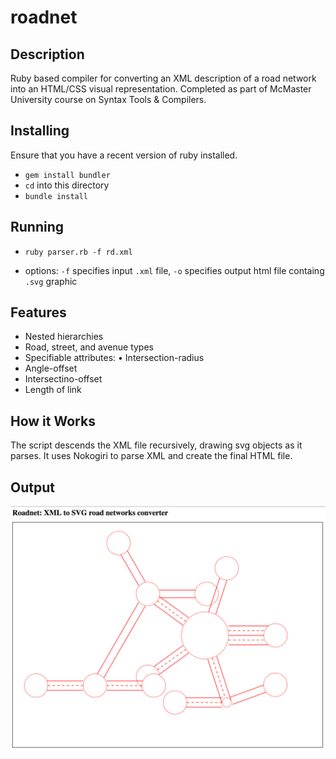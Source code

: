# roadnet

## Description

Ruby based compiler for converting an XML description of a road network into an HTML/CSS visual representation. Completed as part of McMaster University course on Syntax Tools & Compilers.

## Installing

Ensure that you have a recent version of ruby installed.
- `gem install bundler`
- `cd` into this directory
- `bundle install`

## Running

- `ruby parser.rb -f rd.xml`

- options: `-f` specifies input `.xml` file, `-o` specifies output html file containg `.svg` graphic

## Features

- Nested hierarchies
- Road, street, and avenue types
- Specifiable attributes: • Intersection-radius
- Angle-offset
- Intersectino-offset
- Length of link

## How it Works

The script descends the XML file recursively, drawing svg objects as it parses. It uses Nokogiri to parse XML and create the final HTML file.

## Output

![roadnet](images/roadnet.png)